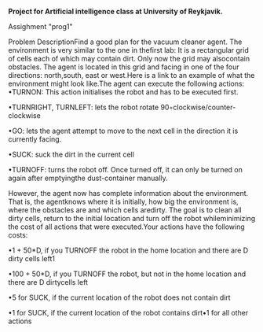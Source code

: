 <b>Project for Artificial intelligence class at University of Reykjavik. </b>

Assighment "prog1"

Problem DescriptionFind a good plan for the vacuum cleaner agent. The environment is very similar to the one in thefirst lab: It is a rectangular grid of cells each of which may contain dirt. Only now the grid may alsocontain obstacles. The agent is located in this grid and facing in one of the four directions: north,south, east or west.Here is a link to an example of what the environment might look like.The agent can execute the following actions:
•TURNON: This action initialises the robot and has to be executed first.

•TURNRIGHT, TURNLEFT: lets the robot rotate 90◦clockwise/counter-clockwise

•GO: lets the agent attempt to move to the next cell in the direction it is currently facing.

•SUCK: suck the dirt in the current cell

•TURNOFF: turns the robot off. Once turned off, it can only be turned on again after emptyingthe dust-container manually.


However, the agent now has complete information about the environment.  That is, the agentknows where it is initially, how big the environment is, where the obstacles are and which cells aredirty.  The goal is to clean all dirty cells, return to the initial location and turn off the robot whileminimizing the cost of all actions that were executed.Your actions have the following costs:

•1 + 50*D, if you TURNOFF the robot in the home location and there are D dirty cells left1

•100 + 50*D, if you TURNOFF the robot, but not in the home location and there are D dirtycells left

•5 for SUCK, if the current location of the robot does not contain dirt

•1 for SUCK, if the current location of the robot contains dirt•1 for all other actions

